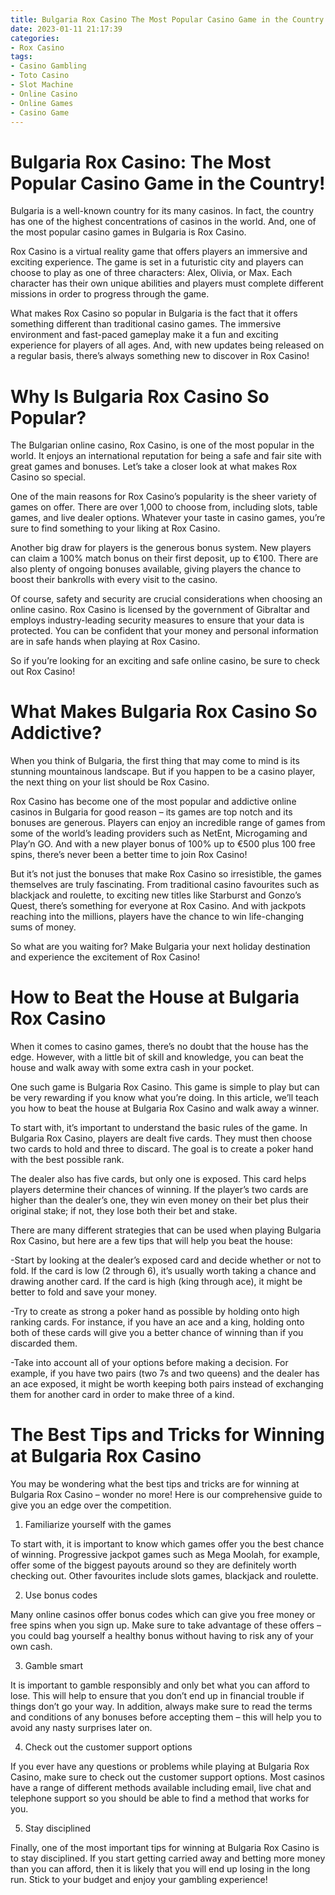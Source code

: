 ```yaml
---
title: Bulgaria Rox Casino The Most Popular Casino Game in the Country!
date: 2023-01-11 21:17:39
categories:
- Rox Casino
tags:
- Casino Gambling
- Toto Casino
- Slot Machine
- Online Casino
- Online Games
- Casino Game
---
```



#  Bulgaria Rox Casino: The Most Popular Casino Game in the Country!

Bulgaria is a well-known country for its many casinos. In fact, the country has one of the highest concentrations of casinos in the world. And, one of the most popular casino games in Bulgaria is Rox Casino.

Rox Casino is a virtual reality game that offers players an immersive and exciting experience. The game is set in a futuristic city and players can choose to play as one of three characters: Alex, Olivia, or Max. Each character has their own unique abilities and players must complete different missions in order to progress through the game.

What makes Rox Casino so popular in Bulgaria is the fact that it offers something different than traditional casino games. The immersive environment and fast-paced gameplay make it a fun and exciting experience for players of all ages. And, with new updates being released on a regular basis, there’s always something new to discover in Rox Casino!

#  Why Is Bulgaria Rox Casino So Popular?

The Bulgarian online casino, Rox Casino, is one of the most popular in the world. It enjoys an international reputation for being a safe and fair site with great games and bonuses. Let’s take a closer look at what makes Rox Casino so special.

One of the main reasons for Rox Casino’s popularity is the sheer variety of games on offer. There are over 1,000 to choose from, including slots, table games, and live dealer options. Whatever your taste in casino games, you’re sure to find something to your liking at Rox Casino.

Another big draw for players is the generous bonus system. New players can claim a 100% match bonus on their first deposit, up to €100. There are also plenty of ongoing bonuses available, giving players the chance to boost their bankrolls with every visit to the casino.

Of course, safety and security are crucial considerations when choosing an online casino. Rox Casino is licensed by the government of Gibraltar and employs industry-leading security measures to ensure that your data is protected. You can be confident that your money and personal information are in safe hands when playing at Rox Casino.

So if you’re looking for an exciting and safe online casino, be sure to check out Rox Casino!

#  What Makes Bulgaria Rox Casino So Addictive?

When you think of Bulgaria, the first thing that may come to mind is its stunning mountainous landscape. But if you happen to be a casino player, the next thing on your list should be Rox Casino.

Rox Casino has become one of the most popular and addictive online casinos in Bulgaria for good reason – its games are top notch and its bonuses are generous. Players can enjoy an incredible range of games from some of the world’s leading providers such as NetEnt, Microgaming and Play’n GO. And with a new player bonus of 100% up to €500 plus 100 free spins, there’s never been a better time to join Rox Casino!

But it’s not just the bonuses that make Rox Casino so irresistible, the games themselves are truly fascinating. From traditional casino favourites such as blackjack and roulette, to exciting new titles like Starburst and Gonzo’s Quest, there’s something for everyone at Rox Casino. And with jackpots reaching into the millions, players have the chance to win life-changing sums of money.

So what are you waiting for? Make Bulgaria your next holiday destination and experience the excitement of Rox Casino!

#  How to Beat the House at Bulgaria Rox Casino

When it comes to casino games, there’s no doubt that the house has the edge. However, with a little bit of skill and knowledge, you can beat the house and walk away with some extra cash in your pocket.

One such game is Bulgaria Rox Casino. This game is simple to play but can be very rewarding if you know what you’re doing. In this article, we’ll teach you how to beat the house at Bulgaria Rox Casino and walk away a winner.

To start with, it’s important to understand the basic rules of the game. In Bulgaria Rox Casino, players are dealt five cards. They must then choose two cards to hold and three to discard. The goal is to create a poker hand with the best possible rank.

The dealer also has five cards, but only one is exposed. This card helps players determine their chances of winning. If the player’s two cards are higher than the dealer’s one, they win even money on their bet plus their original stake; if not, they lose both their bet and stake.

There are many different strategies that can be used when playing Bulgaria Rox Casino, but here are a few tips that will help you beat the house:

-Start by looking at the dealer’s exposed card and decide whether or not to fold. If the card is low (2 through 6), it’s usually worth taking a chance and drawing another card. If the card is high (king through ace), it might be better to fold and save your money.

-Try to create as strong a poker hand as possible by holding onto high ranking cards. For instance, if you have an ace and a king, holding onto both of these cards will give you a better chance of winning than if you discarded them.

-Take into account all of your options before making a decision. For example, if you have two pairs (two 7s and two queens) and the dealer has an ace exposed, it might be worth keeping both pairs instead of exchanging them for another card in order to make three of a kind.

#  The Best Tips and Tricks for Winning at Bulgaria Rox Casino

You may be wondering what the best tips and tricks are for winning at Bulgaria Rox Casino – wonder no more! Here is our comprehensive guide to give you an edge over the competition.

1. Familiarize yourself with the games

To start with, it is important to know which games offer you the best chance of winning. Progressive jackpot games such as Mega Moolah, for example, offer some of the biggest payouts around so they are definitely worth checking out. Other favourites include slots games, blackjack and roulette.

2. Use bonus codes

Many online casinos offer bonus codes which can give you free money or free spins when you sign up. Make sure to take advantage of these offers – you could bag yourself a healthy bonus without having to risk any of your own cash.

3. Gamble smart

It is important to gamble responsibly and only bet what you can afford to lose. This will help to ensure that you don’t end up in financial trouble if things don’t go your way. In addition, always make sure to read the terms and conditions of any bonuses before accepting them – this will help you to avoid any nasty surprises later on.

4. Check out the customer support options

If you ever have any questions or problems while playing at Bulgaria Rox Casino, make sure to check out the customer support options. Most casinos have a range of different methods available including email, live chat and telephone support so you should be able to find a method that works for you.

5. Stay disciplined

Finally, one of the most important tips for winning at Bulgaria Rox Casino is to stay disciplined. If you start getting carried away and betting more money than you can afford, then it is likely that you will end up losing in the long run. Stick to your budget and enjoy your gambling experience!